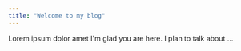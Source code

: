 ```yaml
---
title: "Welcome to my blog"
---
```

Lorem ipsum dolor amet
I'm glad you are here. I plan to talk about ...
